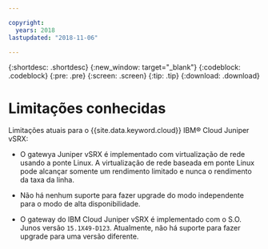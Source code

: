 ```yaml
---

copyright:
  years: 2018
lastupdated: "2018-11-06"

---
```


{:shortdesc: .shortdesc}
{:new_window: target="_blank"}
{:codeblock: .codeblock}
{:pre: .pre}
{:screen: .screen}
{:tip: .tip}
{:download: .download}

# Limitações conhecidas

Limitações atuais para o {{site.data.keyword.cloud}} IBM® Cloud Juniper vSRX:

* O gatewya Juniper vSRX é implementado com virtualização de rede usando a ponte Linux. A virtualização de rede baseada em ponte Linux pode alcançar somente um rendimento limitado e nunca o rendimento da taxa da linha.

* Não há nenhum suporte para fazer upgrade do modo independente para o modo de alta disponibilidade.

* O gateway do IBM Cloud Juniper vSRX é implementado com o S.O. Junos versão `15.1X49-D123`. Atualmente, não há suporte para fazer upgrade para uma versão diferente.
